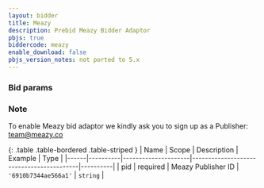```yaml
---
layout: bidder
title: Meazy
description: Prebid Meazy Bidder Adaptor
pbjs: true
biddercode: meazy
enable_download: false
pbjs_version_notes: not ported to 5.x
---
```


### Bid params

### Note
To enable Meazy bid adaptor we kindly ask you to sign up as a Publisher: team@meazy.co

{: .table .table-bordered .table-striped }
| Name | Scope    | Description         | Example                                  | Type     |
|------|----------|---------------------|------------------------------------------|----------|
| pid  | required | Meazy Publisher ID  | `'6910b7344ae566a1'`                     | `string` |
